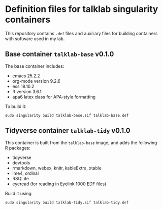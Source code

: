 # Definition files for talklab singularity containers

This repository contains `.def` files and auxiliary files for building containers with software used in my lab.

## Base container `talklab-base` v0.1.0

The base container includes:

* emacs 25.2.2
* org-mode version 9.2.6
* ess 18.10.2
* R version 3.6.1
* apa6 latex class for APA-style formatting

To build it:

```
sudo singularity build talklab-base.sif talklab-base.def
```

## Tidyverse container `talklab-tidy` v0.1.0

This container is built from the `talklab-base` image, and adds the following R packages:

* tidyverse
* devtools
* rmarkdown, webex, knitr, kableExtra, xtable
* lme4, ordinal
* RSQLite
* eyeread (for reading in Eyelink 1000 EDF files)

Build it using:

```
sudo singularity build talklab-tidy.sif talklab-tidy.def
```
